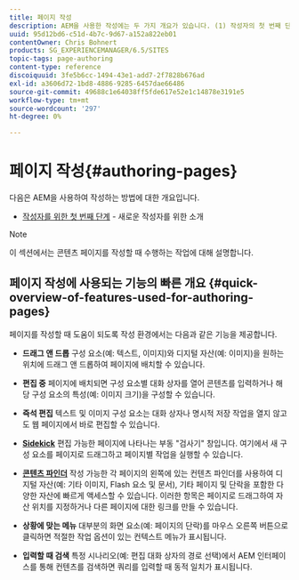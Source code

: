 ```yaml
---
title: 페이지 작성
description: AEM을 사용한 작성에는 두 가지 개요가 있습니다. (1) 작성자의 첫 번째 단계 - 새로운 작성자를 위한 소개 및 (2) 페이지 작성에 대한 빠른 안내 - 주요 작업에 대한 빠른 안내(높은 수준).
uuid: 95d12bd6-c51d-4b7c-9d67-a152a822eb01
contentOwner: Chris Bohnert
products: SG_EXPERIENCEMANAGER/6.5/SITES
topic-tags: page-authoring
content-type: reference
discoiquuid: 3fe5b6cc-1494-43e1-add7-2f7828b676ad
exl-id: a3606d72-1bd8-4886-9285-6457dae66486
source-git-commit: 49688c1e64038ff5fde617e52e1c14878e3191e5
workflow-type: tm+mt
source-wordcount: '297'
ht-degree: 0%

---
```


# 페이지 작성{#authoring-pages}

다음은 AEM을 사용하여 작성하는 방법에 대한 개요입니다.

* [작성자를 위한 첫 번째 단계](/help/sites-classic-ui-authoring/classic-page-author-first-steps.md) - 새로운 작성자를 위한 소개

>[!NOTE]
>
>이 섹션에서는 콘텐츠 페이지를 작성할 때 수행하는 작업에 대해 설명합니다. <!-- There are many additional features closely related to page authoring, these are covered under [Site and Page Features](/sites-classic-ui-authoring/classic-feature.md). -->

## 페이지 작성에 사용되는 기능의 빠른 개요 {#quick-overview-of-features-used-for-authoring-pages}

페이지를 작성할 때 도움이 되도록 작성 환경에서는 다음과 같은 기능을 제공합니다.

* **드래그 앤 드롭**
구성 요소(예: 텍스트, 이미지)와 디지털 자산(예: 이미지)을 원하는 위치에 드래그 앤 드롭하여 페이지에 배치할 수 있습니다.

* **편집 중**
페이지에 배치되면 구성 요소별 대화 상자를 열어 콘텐츠를 입력하거나 해당 구성 요소의 특성(예: 이미지 크기)을 구성할 수 있습니다.

* **즉석 편집**
텍스트 및 이미지 구성 요소는 대화 상자나 명시적 저장 작업을 열지 않고도 웹 페이지에서 바로 편집할 수 있습니다.

* **[Sidekick](/help/sites-classic-ui-authoring/classic-page-author-env-tools.md#sidekickclassicui)**
편집 가능한 페이지에 나타나는 부동 &quot;검사기&quot; 창입니다. 여기에서 새 구성 요소를 페이지로 드래그하고 페이지별 작업을 실행할 수 있습니다.

* **[콘텐츠 파인더](/help/sites-classic-ui-authoring/classic-page-author-env-tools.md#thecontentfinderclassicui)**
작성 가능한 각 페이지의 왼쪽에 있는 컨텐츠 파인더를 사용하여 디지털 자산(예: 기타 이미지, Flash 요소 및 문서), 기타 페이지 및 단락을 포함한 다양한 자산에 빠르게 액세스할 수 있습니다. 이러한 항목은 페이지로 드래그하여 자산 위치를 지정하거나 다른 페이지에 대한 링크를 만들 수 있습니다.

* **상황에 맞는 메뉴**
대부분의 화면 요소(예: 페이지의 단락)를 마우스 오른쪽 버튼으로 클릭하면 적절한 작업 옵션이 있는 컨텍스트 메뉴가 표시됩니다.

* **입력할 때 검색**
특정 시나리오(예: 편집 대화 상자의 경로 선택)에서 AEM 인터페이스를 통해 컨텐츠를 검색하면 쿼리를 입력할 때 동적 일치가 표시됩니다.
